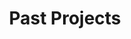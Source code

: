 ---
layout: projects_index
title: "Past Projects"
permalink: /projects/past/
author_profile: true

projects:
  - key: rossini
    title: "Progettazione, realizzazione e sperimentazione di un sistema prototipale di navigazione risk-aware per la gestione e mitigazione del RischiO SiSmico in industrie a rischio di INcidente rIlevante"
    acronym: "ROSSINI"
    period: "Jun 2020 – Nov 2022"
    role: "Principal Investigator"
    logo: "/assets/images/logos/rossini.jpg"
    url: "/projects/rossini/"
    funding: "Italian National Institute for Insurance against Accidents at Work (INAIL)"
    funding_url: "https://www.inail.it/portale/"
    budget: "€333,300"
    description: >
      ROSSINI places itself within the overall field of seismic risk-aware navigation systems. It describes the use of a sensor array for the integrated risk-aware navigation in industrial plants at risk of NaTech accidents, using an industrial plant facility in Italy as its pilot study. The integration of structural and environmental risks estimated and measured in different ways via a sensor array network is presented as part of an integrated risk identification and evaluation (RIE) module. This module is used to combine and map the possible risks spatially within an industrial plant’s layout and shown how this information can then be used to not only compute the safest path to safety for a worker located within such a plant but also how mobile communications can be used to aid and guide them in different scenarios.  

  - key: dipecc-18-22
    title: "Progetto Dipartimenti di Eccellenza 2018–2022"
    acronym: "DipEcc-18/22"
    period: "Jan 2019 – Jun 2022"
    role: "Deputy Coordinator (Line 3)"
    logo: "/assets/images/logos/dipecc-18-22.jpg"
    url: 
    funding: "Italian Ministry of University and Research (MUR)"
    funding_url: 
    budget: "€8,205,100"
    description: >
      The research activities associated with Line 3 envisaged a complete review of available seismic design and assessment methods currently employed. It focussed on issues related to problems with current code-based approaches and aimed to incorporate avant-garde approaches such as risk-based and loss-driven approaches in order to promote and more optimal use of available resources in the future with the overall goal of reducing seismic risk.

  - key: infra-nat
    title: "Increased Resilience of Critical Infrastructure under Natural and Human-induced Hazards"
    acronym: "INFRA-NAT"
    period: "Jan 2018 – Dec 2019"
    role: "Deputy Coordinator and Research Collaborator"
    logo: "/assets/images/logos/infranat.jpg"
    url: "http://www.infra-nat.eu/"
    funding: "European Commission – Directorate-General for European Civil Protection and Humanitarian Aid Operations (DG-ECHO)"
    funding_url: 
    budget: "€762,839.05"
    description: >
      The objective of the project was to assess the seismic vulnerability of roadway networks taking into account ageing and deterioration effects of their bridge structures. It focussed on the collection of structure data in Italy, Israel and North Macedonia with the aim of engaging local practitioners and authorities to encourage the adoption of such assessment and prioritisation methodologies.

  - key: eries-enfrag
    title: "ENhancing state-dependent FRAGility through experimentally validated Energy-Based Approaches"
    acronym: "ERIES-ENFRAG"
    period: "May 2023 – Jul 2024"
    role: "Research Collaborator"
    logo: "/assets/images/logos/eries.png"
    url: 
    funding: "ERIES Transnational Access Joint Research Funding Mechanism"
    funding_url:
    budget: ""
    description: >
      ERIES-ENFRAG advances state-dependent earthquake fragility assessment methodologies. The project focuses on masonry infill walls experiencing cumulative states of damage due to combinations of in- plane (IP) and out-of-plane (OOP) actions, commonly quantified through two different peak-based engineering demand parameters (EDPs). ERIES-ENFRAG explores the experimental validation of hysteretic energy-based fragility assessment approaches, which are: 1) currently based only on analytical and/or numerical validations; 2) only considering one type of action/damage mechanism. ERIES-ENFRAG will pave the way for similar cumulative-damage tests for different structures/structural components while providing experimental data on the IP and OOP response of masonry infills. ERIES-ENFRAG aims at a robust consideration of damage-accumulation, particularly relevant in mainshock-aftershock conditions, and will also shed further light on the appropriateness of IP and OOP loading protocols used in experimental testing.

  - key: eries-restoring
    title: "REtrofitting of STOne masonRy using INnovative Grid-based composites"
    acronym: "ERIES-RESTORING"
    period: "May 2023 – Jul 2024"
    role: "Research Collaborator"
    logo: "/assets/images/logos/eries.png"
    url: 
    funding: "ERIES Transnational Access Joint Research Funding Mechanism"
    funding_url:
    budget: ""
    description: >
      The seismic retrofitting of existing masonry buildings has become a priority in seismically prone countries with significant cultural heritage. The proposed project aims to research the effectiveness of Composite Reinforced Mortars (CRM) in strengthening rubble stone masonry buildings. Full-scale tests will be conducted on piers with CRM applied to assess their behavior compared to non-retrofitted piers. The project will also investigate different aspect ratios and load rates. The data collected will contribute to future design guidelines for CRM as a strengthening solution, reducing vulnerability and losses after earthquakes.

  - key: reluis-19-21-wp51
    title: "Progetto DPC/ReLUIS 2019–2021: WP5.1 — Assessment of integrated seismic retrofitting schemes for buildings"
    acronym: "ReLUIS"
    period: "Jan 2020 – Jan 2022"
    role: "Research Collaborator"
    logo: "/assets/images/logos/reluis.png"
    url: 
    funding: "Italian Civil Protection Department (DPC)"
    funding_url: "https://www.reluis.it"
    budget: "€75,000"
    description:

  - key: reluis-19-21-wp54
    title: "Progetto DPC/ReLUIS 2019–2021: WP5.4 — Rapid, low-impact and integrated retrofitting schemes for bridges"
    acronym: "ReLUIS"
    period: "Jan 2019 – Jan 2022"
    role: "Research Collaborator"
    logo: "/assets/images/logos/reluis.png"
    url: 
    funding: "Italian Civil Protection Department (DPC)"
    funding_url: "https://www.reluis.it"
    budget: "€75,000"
    description: 

  # - key: scbf-self-centring
  #   title: "Investigation of Seismic Deformation Demand, Capacity and Control in a Novel Self-Centring Steel Braced Frame"
  #   acronym: "SCBF"
  #   period: "Jan 2019 – Jun 2021"
  #   role: "Research Collaborator"
  #   logo: "/assets/images/projects/scbf-logo.png"
  #   url: ""
  #   funding: "SERA — Seismology & Earthquake Engineering Research Infrastructure Alliance for Europe (H2020)"
  #   funding_url: ""
  #   budget: ""
  #   description: >
  #     Research into seismic deformation demand and control strategies for novel self-centring steel braced frames.

  - key: krc
    title: "Comparative investigation of base-isolated structures’ performance across Japan and Italy at KRC, Tokyo"
    acronym: "KRC"
    period: "Nov 2019 – Dec 2019"
    role: "Lead Researcher"
    logo:
    url: 
    funding: "Kobori Research Complex, Tokyo, Japan"
    funding_url:
    budget: "€6,850 (822,000 JPY)"
    description: >

  - key: reluis-16-18
    title: "ReLUIS/DPC Line 7: Displacement-based seismic loss assessment"
    acronym: "ReLUIS"
    period: "May 2016 – Dec 2018"
    role: "Research Collaborator"
    logo: "/assets/images/logos/reluis.png"
    url: 
    funding: "Italian Civil Protection Department (DPC)"
    funding_url: "https://www.reluis.it"
    budget: "€475,250.00"
    description:

  - key: progetto-scuole
    title: "Progetto Scuole"
    acronym: "PS"
    period: "May 2015 – Dec 2016"
    role: "Research Collaborator"
    logo: 
    url:
    funding: "Centro Geomorfologia Integrata per l’Area del Mediterraneo"
    funding_url:
    budget: "€1,500,000"
    description: >

  - key: disteel
    title: "Displacement-Based Seismic Design of Steel Moment Resisting Frame Structures"
    acronym: "DiSTEEL"
    period: "Feb 2014 – May 2014"
    role: "Research Collaborator"
    logo: 
    url:
    funding: "European Commission — Research Fund for Coal and Steel"
    funding_url:
    budget: 
    description: >

  - key: braced
    title: "Improved European design and assessment methods for concentrically-braced frames"
    acronym: "BRACED"
    period: "Sep 2012 – Aug 2013"
    role: "Research Collaborator"
    logo: 
    url:
    funding: "SERIES — Seismic Engineering Research Infrastructures for European Synergies (FP7)"
    funding_url:
    budget:
    description: >
---